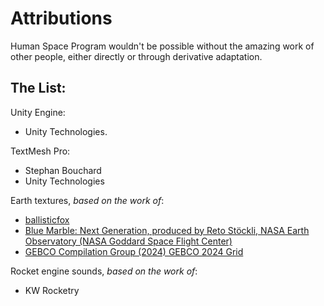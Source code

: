 # Attributions

Human Space Program wouldn't be possible without the amazing work of other people, either directly or through derivative adaptation.

## The List:

Unity Engine:
- Unity Technologies.

TextMesh Pro:
- Stephan Bouchard
- Unity Technologies

Earth textures, *based on the work of*:
- [ballisticfox](https://github.com/ballisticfox)
- [Blue Marble: Next Generation, produced by Reto Stöckli, NASA Earth Observatory (NASA Goddard Space Flight Center)](https://visibleearth.nasa.gov/collection/1484/blue-marble)
- [GEBCO Compilation Group (2024) GEBCO 2024 Grid](doi:10.5285/1c44ce99-0a0d-5f4f-e063-7086abc0ea0f)

Rocket engine sounds, *based on the work of*:
- KW Rocketry
